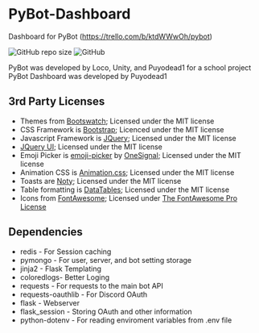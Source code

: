 # PyBot-Dashboard
Dashboard for PyBot (https://trello.com/b/ktdWWwOh/pybot)

![GitHub repo size](https://img.shields.io/github/repo-size/Puyodead1/PyBot-Dashboard?style=plastic)
![GitHub](https://img.shields.io/github/license/Puyodead1/PyBot?style=plastic)

PyBot was developed by Loco, Unity, and Puyodead1 for a school project
PyBot Dashboard was developed by Puyodead1

## 3rd Party Licenses
- Themes from [Bootswatch](https://bootswatch.com/); Licensed under the MIT license
- CSS Framework is [Bootstrap](https://getbootstrap.com/); Licenced under the MIT license
- Javascript Framework is [JQuery](https://jquery.org/); Licensed under the MIT license
- [JQuery UI](https://jqueryui.com/); Licensed under the MIT license
- Emoji Picker is [emoji-picker](https://github.com/OneSignal/emoji-picker) by [OneSignal](https://github.com/OneSignal); Licensed under the MIT license
- Animation CSS is [Animation.css](https://daneden.github.io/animate.css/); Licensed under the MIT license
- Toasts are [Noty](https://ned.im/noty/); Licensed under the MIT license
- Table formatting is [DataTables](https://datatables.net/); Licensed under the MIT license
- Icons from [FontAwesome](https://fontawesome.com/); Licensed under [The FontAwesome Pro License](https://fontawesome.com/license)

## Dependencies
- redis - For Session caching
- pymongo - For user, server, and bot setting storage
- jinja2 - Flask Templating
- coloredlogs- Better Loging
- requests - For requests to the main bot API
- requests-oauthlib - For Discord OAuth
- flask - Webserver
- flask_session - Storing OAuth and other information
- python-dotenv - For reading enviroment variables from .env file
